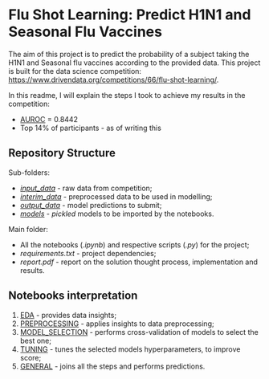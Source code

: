 # Flu Shot Learning: Predict H1N1 and Seasonal Flu Vaccines

The aim of this project is to predict the probability of a subject taking the H1N1 and Seasonal flu vaccines according to the provided data.
This project is built for the data science competition: https://www.drivendata.org/competitions/66/flu-shot-learning/.

In this readme, I will explain the steps I took to achieve my results in the competition:

 - [AUROC](https://en.wikipedia.org/wiki/Receiver_operating_characteristic) = 0.8442
 - Top 14% of participants - as of writing this
   
## Repository Structure

Sub-folders: 
 - [*input_data*](https://gitlab.com/Jpsr2/drivendata-flu-shot-learning/-/tree/master/input_data) - raw data from competition;
 - [*interim_data*](https://gitlab.com/Jpsr2/drivendata-flu-shot-learning/-/tree/master/interim_data) - preprocessed data to be used in modelling;
 - [*output_data*](https://gitlab.com/Jpsr2/drivendata-flu-shot-learning/-/tree/master/output_data) - model predictions to submit;
 - [*models*](https://gitlab.com/Jpsr2/drivendata-flu-shot-learning/-/tree/master/models) - *pickled* models to be imported by the notebooks.
 
Main folder:
 - All the notebooks (*.ipynb*) and respective scripts (*.py*) for the project;
 - *requirements.txt* - project dependencies;
 - *report.pdf* - report on the solution thought process, implementation and results.

## Notebooks interpretation

 1. [EDA](https://gitlab.com/Jpsr2/drivendata-flu-shot-learning/-/blob/master/flu_shot_learning-EDA.ipynb) - provides data insights;
 2. [PREPROCESSING](https://gitlab.com/Jpsr2/drivendata-flu-shot-learning/-/blob/master/flu_shot_learning-PREPROCESSING.ipynb) - applies insights to data preprocessing;
 3. [MODEL_SELECTION](https://gitlab.com/Jpsr2/drivendata-flu-shot-learning/-/blob/master/flu_shot_learning-MODEL_SELECTION.ipynb) - performs cross-validation of models to select the best one;
 4. [TUNING](https://gitlab.com/Jpsr2/drivendata-flu-shot-learning/-/blob/master/flu_shot_learning-TUNING.ipynb) - tunes the selected models hyperparameters, to improve score;
 5. [GENERAL](https://gitlab.com/Jpsr2/drivendata-flu-shot-learning/-/blob/master/flu_shot_learning-GENERAL.ipynb) - joins all the steps and performs predictions.
